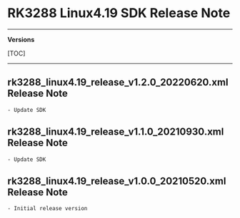# RK3288 Linux4.19 SDK Release Note

---

**Versions**

[TOC]

---

## rk3288_linux4.19_release_v1.2.0_20220620.xml Release Note

```
- Update SDK
```

## rk3288_linux4.19_release_v1.1.0_20210930.xml Release Note

```
- Update SDK
```

## rk3288_linux4.19_release_v1.0.0_20210520.xml Release Note

```
- Initial release version
```
